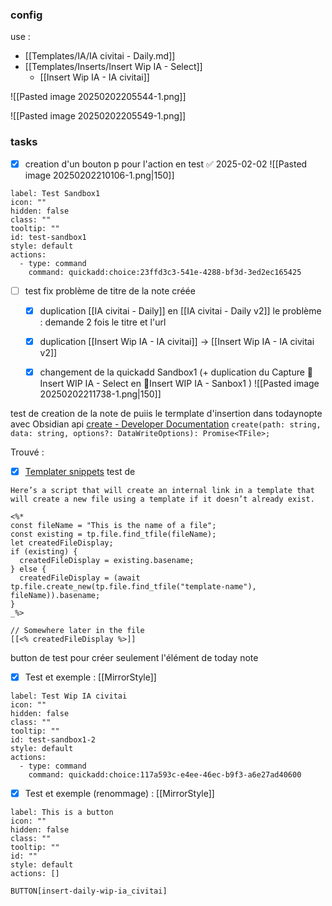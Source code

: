 
### config
use : 
- [[Templates/IA/IA civitai - Daily.md]]
- [[Templates/Inserts/Insert Wip IA - Select]]
	- [[Insert Wip IA - IA civitai]]



![[Pasted image 20250202205544-1.png]]

![[Pasted image 20250202205549-1.png]]

### tasks

- [x] creation d'un bouton p pour l'action en test ✅ 2025-02-02
![[Pasted image 20250202210106-1.png|150]]

```meta-bind-button
label: Test Sandbox1
icon: ""
hidden: false
class: ""
tooltip: ""
id: test-sandbox1
style: default
actions:
  - type: command
    command: quickadd:choice:23ffd3c3-541e-4288-bf3d-3ed2ec165425

```

- [ ] test fix problème de titre de la note créée 
	- [x] duplication [[IA civitai - Daily]]  en [[IA civitai - Daily v2]]
	le problème : demande 2 fois le titre et l'url 

	- [x] duplication [[Insert Wip IA - IA civitai]] -> [[Insert Wip IA - IA civitai v2]]
	- [x] changement de la quickadd Sandbox1 (+ duplication du Capture 🚧Insert WIP IA - Select en 🚧Insert WIP IA - Sanbox1 )
	![[Pasted image 20250202211738-1.png|150]]


test de creation de la note de puiis le termplate d'insertion dans todaynopte 
avec Obsidian api 
[create - Developer Documentation](https://docs.obsidian.md/Reference/TypeScript+API/Vault/create)
`create(path: string, data: string, options?: DataWriteOptions): Promise<TFile>;`

Trouvé : 
- [x] [Templater snippets](https://zachyoung.dev/posts/templater-snippets)
test de 
```ad-note
Here’s a script that will create an internal link in a template that will create a new file using a template if it doesn’t already exist.

<%*
const fileName = "This is the name of a file";
const existing = tp.file.find_tfile(fileName);
let createdFileDisplay;
if (existing) {
  createdFileDisplay = existing.basename;
} else {
  createdFileDisplay = (await tp.file.create_new(tp.file.find_tfile("template-name"), fileName)).basename;
}
_%>

// Somewhere later in the file
[[<% createdFileDisplay %>]]
```


button de test pour créer seulement l'élément de today note 

- [x] Test et exemple : [[MirrorStyle]]

```meta-bind-button
label: Test Wip IA civitai
icon: ""
hidden: false
class: ""
tooltip: ""
id: test-sandbox1-2
style: default
actions:
  - type: command
    command: quickadd:choice:117a593c-e4ee-46ec-b9f3-a6e27ad40600

```

- [x] Test et exemple (renommage) : [[MirrorStyle]]
```meta-bind-button
label: This is a button
icon: ""
hidden: false
class: ""
tooltip: ""
id: ""
style: default
actions: []

```
`BUTTON[insert-daily-wip-ia_civitai]`
